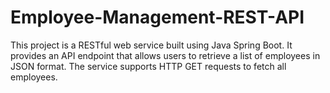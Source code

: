 # Employee-Management-REST-API
This project is a RESTful web service built using Java Spring Boot. It provides an API endpoint that allows users to retrieve a list of employees in JSON format. The service supports HTTP GET requests to fetch all employees.
